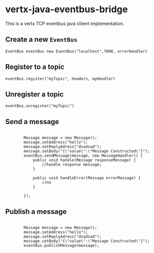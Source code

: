 # vertx-java-eventbus-bridge

This is a vertx TCP eventbus java cliient implementation.

## Create a new `EventBus`

`EventBus eventBus new EventBus("localhost",7000, errorHandler)`

## Register to a topic

`eventBus.register("myTopic", headers, myHandler)`

## Unregister a topic

`eventBus.unregister("myTopic")`

## Send a message

```

        Message message = new Message();
        message.setAddress("hello");
        message.setReplyAdress("dsadsad");
        message.setBody("{\"value\":\"Message Constructed\"}");
        eventBus.sendMessage(message, new MessageHandler() {
            public void handle(Message responseMessage) {
                //handle response message;
            }

            public void handleError(Message errorMessage) {
                //no
            }

        });

```

## Publish a message

```

        Message message = new Message();
        message.setAddress("hello");
        message.setReplyAdress("dsadsad");
        message.setBody("{\"value\":\"Message Constructed\"}");
        eventBus.publishMessage(message);

```
